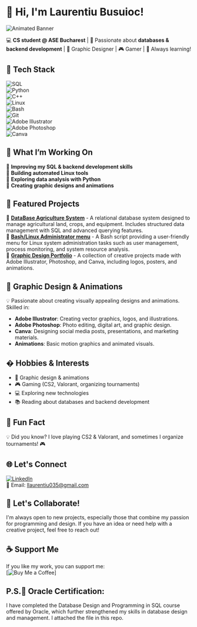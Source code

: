 # 👋 Hi, I'm Laurentiu Busuioc!  
![Animated Banner](https://media2.giphy.com/media/v1.Y2lkPTc5MGI3NjExbnJnbWJ1Mm5pZnBmdWYwYm8zaHJ3d3diZm9xMzZyZzk5MnA1cWh1NiZlcD12MV9pbnRlcm5hbF9naWZfYnlfaWQmY3Q9Zw/bAzD9f05U6hzL9f24p/giphy.gif)

💻 **CS student @ ASE Bucharest** | 💾 Passionate about **databases & backend development** | 🎨 Graphic Designer | 🎮 Gamer | 🚀 Always learning!  

## 🔧 Tech Stack  
![SQL](https://img.shields.io/badge/SQL-025E8C?style=for-the-badge&logo=sqlite&logoColor=white)  
![Python](https://img.shields.io/badge/Python-3776AB?style=for-the-badge&logo=python&logoColor=white)  
![C++](https://img.shields.io/badge/C++-00599C?style=for-the-badge&logo=c%2B%2B&logoColor=white)  
![Linux](https://img.shields.io/badge/Linux-FCC624?style=for-the-badge&logo=linux&logoColor=black)  
![Bash](https://img.shields.io/badge/Bash-121011?style=for-the-badge&logo=gnu-bash&logoColor=white)  
![Git](https://img.shields.io/badge/Git-F05032?style=for-the-badge&logo=git&logoColor=white)  
![Adobe Illustrator](https://img.shields.io/badge/Adobe%20Illustrator-FF9A00?style=for-the-badge&logo=adobe%20illustrator&logoColor=white)  
![Adobe Photoshop](https://img.shields.io/badge/Adobe%20Photoshop-31A8FF?style=for-the-badge&logo=adobe%20photoshop&logoColor=white)  
![Canva](https://img.shields.io/badge/Canva-00C4CC?style=for-the-badge&logo=canva&logoColor=white)  

## 🚀 What I’m Working On  
🔹 **Improving my SQL & backend development skills**  
🔹 **Building automated Linux tools**  
🔹 **Exploring data analysis with Python**  
🔹 **Creating graphic designs and animations**  

## 📌 Featured Projects  
🔹 [**DataBase Agriculture System**](#) - A relational database system designed to manage agricultural land, crops, and equipment. Includes structured data management with SQL and advanced querying features.  
🔹 [**Bash/Linux Administrator menu**](#) - A Bash script providing a user-friendly menu for Linux system administration tasks such as user management, process monitoring, and system resource analysis.  
🔹 [**Graphic Design Portfolio**](#) - A collection of creative projects made with Adobe Illustrator, Photoshop, and Canva, including logos, posters, and animations.  

## 🎨 Graphic Design & Animations  
💡 Passionate about creating visually appealing designs and animations. Skilled in:  
- **Adobe Illustrator**: Creating vector graphics, logos, and illustrations.  
- **Adobe Photoshop**: Photo editing, digital art, and graphic design.  
- **Canva**: Designing social media posts, presentations, and marketing materials.  
- **Animations**: Basic motion graphics and animated visuals.    

## � Hobbies & Interests  
- 🎨 Graphic design & animations  
- 🎮 Gaming (CS2, Valorant, organizing tournaments)  
- 💻 Exploring new technologies  
- 📚 Reading about databases and backend development  

## 🎯 Fun Fact  
💡 Did you know? I love playing CS2 & Valorant, and sometimes I organize tournaments! 🎮  



## 🌐 Let's Connect  
[![LinkedIn](https://img.shields.io/badge/LinkedIn-0077B5?style=for-the-badge&logo=linkedin&logoColor=white)](https://www.linkedin.com/in/lauren%C8%9Biu-busuioc-018348228/)  
📩 Email: llaurentiu035@gmail.com

## 🤝 Let's Collaborate!  
I'm always open to new projects, especially those that combine my passion for programming and design. If you have an idea or need help with a creative project, feel free to reach out!  

## ☕ Support Me  
If you like my work, you can support me:  
[![Buy Me a Coffee](https://img.shields.io/badge/Buy%20Me%20a%20Coffee-FFDD00?style=for-the-badge&logo=buy-me-a-coffee&logoColor=black)] 

## P.S.📜 Oracle Certification:
I have completed the Database Design and Programming in SQL course offered by Oracle, which further strengthened my skills in database design and management. I attached the file in this repo.
